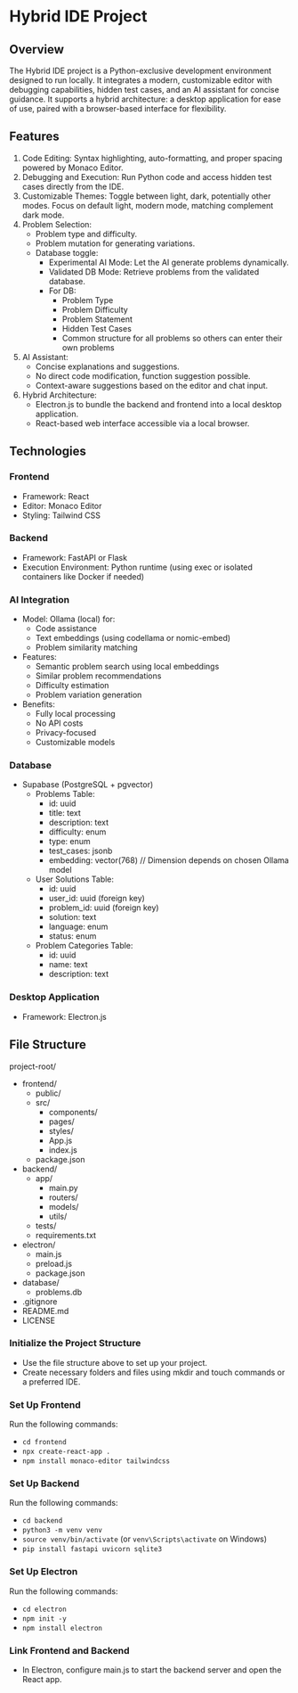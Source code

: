 # Hybrid IDE Project

## Overview

The Hybrid IDE project is a Python-exclusive development environment designed to run locally. It integrates a modern, customizable editor with debugging capabilities, hidden test cases, and an AI assistant for concise guidance. It supports a hybrid architecture: a desktop application for ease of use, paired with a browser-based interface for flexibility.

## Features

1. Code Editing: Syntax highlighting, auto-formatting, and proper spacing powered by Monaco Editor.
2. Debugging and Execution: Run Python code and access hidden test cases directly from the IDE.
3. Customizable Themes: Toggle between light, dark, potentially other modes. Focus on default light, modern mode, matching complement dark mode.
4. Problem Selection:
   - Problem type and difficulty.
   - Problem mutation for generating variations.
   - Database toggle:
     - Experimental AI Mode: Let the AI generate problems dynamically.
     - Validated DB Mode: Retrieve problems from the validated database.
     - For DB: 
       - Problem Type
       - Problem Difficulty
       - Problem Statement
       - Hidden Test Cases
       - Common structure for all problems so others can enter their own problems
5. AI Assistant:
   - Concise explanations and suggestions.
   - No direct code modification, function suggestion possible.
   - Context-aware suggestions based on the editor and chat input.
6. Hybrid Architecture:
   - Electron.js to bundle the backend and frontend into a local desktop application.
   - React-based web interface accessible via a local browser.

## Technologies

### Frontend
- Framework: React
- Editor: Monaco Editor
- Styling: Tailwind CSS

### Backend
- Framework: FastAPI or Flask
- Execution Environment: Python runtime (using exec or isolated containers like Docker if needed)

### AI Integration
- Model: Ollama (local) for:
  - Code assistance
  - Text embeddings (using codellama or nomic-embed)
  - Problem similarity matching
- Features:
  - Semantic problem search using local embeddings
  - Similar problem recommendations
  - Difficulty estimation
  - Problem variation generation
- Benefits:
  - Fully local processing
  - No API costs
  - Privacy-focused
  - Customizable models

### Database
- Supabase (PostgreSQL + pgvector)
  - Problems Table:
    - id: uuid
    - title: text
    - description: text
    - difficulty: enum
    - type: enum
    - test_cases: jsonb
    - embedding: vector(768)  // Dimension depends on chosen Ollama model
  - User Solutions Table:
    - id: uuid
    - user_id: uuid (foreign key)
    - problem_id: uuid (foreign key)
    - solution: text
    - language: enum
    - status: enum
  - Problem Categories Table:
    - id: uuid
    - name: text
    - description: text

### Desktop Application
- Framework: Electron.js

## File Structure

project-root/
- frontend/
  - public/
  - src/
    - components/
    - pages/
    - styles/
    - App.js
    - index.js
  - package.json
- backend/
  - app/
    - main.py
    - routers/
    - models/
    - utils/
  - tests/
  - requirements.txt
- electron/
  - main.js
  - preload.js
  - package.json
- database/
  - problems.db
- .gitignore
- README.md
- LICENSE

### Initialize the Project Structure

- Use the file structure above to set up your project.
- Create necessary folders and files using mkdir and touch commands or a preferred IDE.

### Set Up Frontend

Run the following commands:

- `cd frontend`
- `npx create-react-app .`
- `npm install monaco-editor tailwindcss`

### Set Up Backend

Run the following commands:

- `cd backend`
- `python3 -m venv venv`
- `source venv/bin/activate` (or `venv\Scripts\activate` on Windows)
- `pip install fastapi uvicorn sqlite3`

### Set Up Electron

Run the following commands:

- `cd electron`
- `npm init -y`
- `npm install electron`

### Link Frontend and Backend

- In Electron, configure main.js to start the backend server and open the React app.